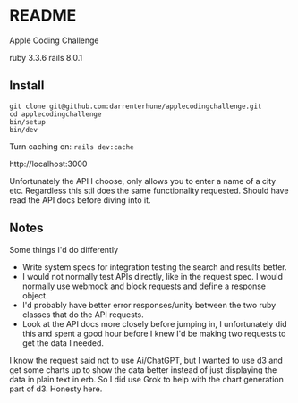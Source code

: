 # README

Apple Coding Challenge

ruby 3.3.6
rails 8.0.1

## Install

```
git clone git@github.com:darrenterhune/applecodingchallenge.git
cd applecodingchallenge
bin/setup
bin/dev
```

Turn caching on: `rails dev:cache`

http://localhost:3000

Unfortunately the API I choose, only allows you to enter a name of a city etc. Regardless this stil does the same functionality requested. Should have read the API docs before diving into it.

## Notes

Some things I'd do differently

- Write system specs for integration testing the search and results better.
- I would not normally test APIs directly, like in the request spec. I would normally use webmock and block requests and define a response object.
- I'd probably have better error responses/unity between the two ruby classes that do the API requests.
- Look at the API docs more closely before jumping in, I unfortunately did this and spent a good hour before I knew I'd be making two requests to get the data I needed.

I know the request said not to use Ai/ChatGPT, but I wanted to use d3 and get some charts up to show the data better instead of just displaying the data in plain text in erb. So I did use Grok to help with the chart generation part of d3. Honesty here.
